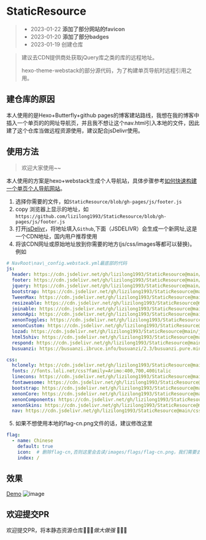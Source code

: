 # StaticResource

> - 2023-01-22 **添加了部分网站的favicon**
> - 2023-01-20 **添加了部分badges**
> - 2023-01-19 创建仓库

> 建议去CDN提供商处获取jQuery库之类的库的远程地址。
>
> hexo-theme-webstack的部分源代码，为了构建单页导航时远程引用之用。

## 建仓库的原因

本人使用的是Hexo+Butterfly+github pages的博客建站路线，我想在我的博客中插入一个单页的的网址导航页，并且我不想让这个nav.html引入本地的文件，因此建了这个仓库当做远程资源使用，建议配合jsDelivr使用。

## 使用方法

> 欢迎大家使用~~

本人使用的方案是hexo+webstack生成个人导航站，具体步骤参考[如何快速构建一个单页个人导航网站](https://lizilong.netlify.app/posts/6e0d)。
1. 选择你需要的文件，如`StaticResource/blob/gh-pages/js/footer.js`
2. copy 浏览器上显示的地址，如`https://github.com/lizilong1993/StaticResource/blob/gh-pages/js/footer.js`
3. 打开[jsDelivr](https://www.jsdelivr.com/github)，将地址填入`Github`,下面（JSDELIVR）会生成一个新网址,这是一个CDN地址，国内用户推荐使用
4. 将该CDN网址或原始地址放到你需要的地方(js/css/images等都可以替换)。例如
```yaml
# NavRoot\nav\_config.webstack.yml最底部的代码
js:
  header: https://cdn.jsdelivr.net/gh/lizilong1993/StaticResource@main/js/header.js
  footer: https://cdn.jsdelivr.net/gh/lizilong1993/StaticResource@main/js/footer.js
  jquery: https://cdn.jsdelivr.net/gh/lizilong1993/StaticResource@main/js/jquery-1.11.1.min.js
  bootstrap: https://cdn.jsdelivr.net/gh/lizilong1993/StaticResource@main/js/bootstrap.min.js
  TweenMax: https://cdn.jsdelivr.net/gh/lizilong1993/StaticResource@main/js/TweenMax.min.js
  resizeable: https://cdn.jsdelivr.net/gh/lizilong1993/StaticResource@main/js/resizeable.min.js
  joinable: https://cdn.jsdelivr.net/gh/lizilong1993/StaticResource@main/js/joinable.js
  xenonApi: https://cdn.jsdelivr.net/gh/lizilong1993/StaticResource@main/js/xenon-api.min.js
  xenonToggles: https://cdn.jsdelivr.net/gh/lizilong1993/StaticResource@main/js/xenon-toggles.min.js
  xenonCustom: https://cdn.jsdelivr.net/gh/lizilong1993/StaticResource@main/js/xenon-custom.min.js
  lozad: https://cdn.jsdelivr.net/gh/lizilong1993/StaticResource@main/js/lozad.min.js
  html5shiv: https://cdn.jsdelivr.net/gh/lizilong1993/StaticResource@main/js/html5shiv.min.js
  respond: https://cdn.jsdelivr.net/gh/lizilong1993/StaticResource@main/js/respond.min.js
  busuanzi: https://busuanzi.ibruce.info/busuanzi/2.3/busuanzi.pure.mini.js

css:
  hclonely: https://cdn.jsdelivr.net/gh/lizilong1993/StaticResource@main/css/hclonely.css
  fonts: //fonts.loli.net/css?family=Arimo:400,700,400italic
  linecons: https://cdn.jsdelivr.net/gh/lizilong1993/StaticResource@main/css/fonts/linecons/css/linecons.min.css
  fontawesome: https://cdn.jsdelivr.net/gh/lizilong1993/StaticResource@main/css/fonts/fontawesome/css/all.min.css
  bootstrap: https://cdn.jsdelivr.net/gh/lizilong1993/StaticResource@main/css/bootstrap.min.css
  xenonCore: https://cdn.jsdelivr.net/gh/lizilong1993/StaticResource@main/css/xenon-core.min.css
  xenonComponents: https://cdn.jsdelivr.net/gh/lizilong1993/StaticResource@main/css/xenon-components.min.css
  xenonSkins: https://cdn.jsdelivr.net/gh/lizilong1993/StaticResource@main/css/xenon-skins.min.css
  nav: https://cdn.jsdelivr.net/gh/lizilong1993/StaticResource@main/css/nav.min.css

```
5. 如果不想使用本地的flag-cn.png文件的话，建议修改这里
```yaml
flag:
  - name: Chinese
    default: true
    icon:  # 删除flag-cn,否则这里会去读/images/flags/flag-cn.png，我们需要去远程获取而不是本地读取
    index: /
```
## 效果
[Demo](https://lizilong.netlify.app/nav.html)
![image](https://user-images.githubusercontent.com/25758122/213121466-cbe15ffb-49b5-4bf6-8d59-27b66d3ff20c.png)
## 欢迎提交PR
欢迎提交PR，将本静态资源仓库🧨🧨🧨*做大做强* 🧨🧨🧨
